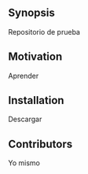 ## Synopsis

Repositorio de prueba

## Motivation

Aprender

## Installation

Descargar

## Contributors

Yo mismo
